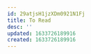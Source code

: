 ```yaml
---
id: 29atjsH1jzXDm0921N1Fj
title: To Read
desc: ''
updated: 1633726189916
created: 1633726189916
---
```

